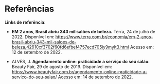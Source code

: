 # Referências



**Links de referência**:
- **EM 2 anos, Brasil abriu 343 mil salões de beleza.** Terra, 24 de julho de 2022. Disponível em: <https://www.terra.com.br/economia/em-2-anos-brasil-abriu-343-mil-saloes-de-beleza,42910cf3702f60fd6efbef4757ecd705iy9mylt3.html> Acesso em: 12 de setembro de 2022. 

- ALVES, J. **Agendamento online: praticidade a serviço do seu salão**. Beauty Fair, 29 de agosto de 2019. Disponível em: <https://www.beautyfair.com.br/agendamento-online-praticidade-a-servico-do-seu-salao/> Acesso em: 14 de setembro de 2022.


